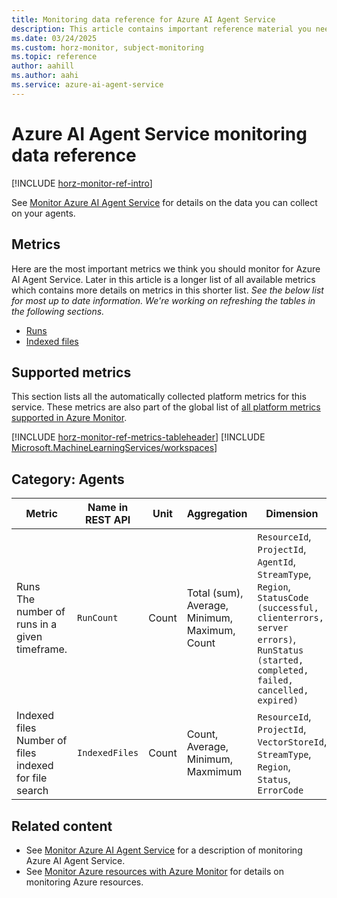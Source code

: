 ```yaml
---
title: Monitoring data reference for Azure AI Agent Service
description: This article contains important reference material you need when you monitor Azure AI Agent Service by using Azure Monitor.
ms.date: 03/24/2025
ms.custom: horz-monitor, subject-monitoring
ms.topic: reference
author: aahill
ms.author: aahi
ms.service: azure-ai-agent-service
---
```


# Azure AI Agent Service monitoring data reference

[!INCLUDE [horz-monitor-ref-intro](~/reusable-content/ce-skilling/azure/includes/azure-monitor/horizontals/horz-monitor-ref-intro.md)]

See [Monitor Azure AI Agent Service](../how-to/metrics.md) for details on the data you can collect on your agents.

## Metrics

Here are the most important metrics we think you should monitor for Azure AI Agent Service. Later in this article is a longer list of all available metrics which contains more details on metrics in this shorter list. _See the below list for most up to date information. We're working on refreshing the tables in the following sections._

- [Runs](#category-agents)
- [Indexed files](#category-agents)
<!-- - Indexed files -->

## Supported metrics

This section lists all the automatically collected platform metrics for this service. These metrics are also part of the global list of [all platform metrics supported in Azure Monitor](/azure/azure-monitor/reference/supported-metrics/metrics-index#supported-metrics-per-resource-type).

[!INCLUDE [horz-monitor-ref-metrics-tableheader](~/reusable-content/ce-skilling/azure/includes/azure-monitor/horizontals/horz-monitor-ref-metrics-tableheader.md)]
[!INCLUDE [Microsoft.MachineLearningServices/workspaces](~/reusable-content/ce-skilling/azure/includes/azure-monitor/reference/metrics/microsoft-machinelearningservices-workspaces-metrics-include.md)]

## Category: Agents


|Metric  |Name in REST API  |Unit  | Aggregation | Dimension | Time grains | DS Export |
|---------|---------|---------|---------|---------|---------|---------|
|Runs <br>  The number of runs in a given timeframe.     | `RunCount`        | Count        | Total (sum), Average, Minimum, Maximum, Count        | `ResourceId`, `ProjectId`, `AgentId`, `StreamType`, `Region`, `StatusCode (successful, clienterrors, server errors)`, `RunStatus (started, completed, failed, cancelled, expired)` | PT1M | Yes |
|Indexed files <br> Number of files indexed for file search    |  `IndexedFiles`       | Count        |  Count, Average, Minimum, Maxmimum       | `ResourceId`, `ProjectId`, `VectorStoreId`, `StreamType`, `Region`, `Status`, `ErrorCode` | PT1M | Yes |


## Related content

- See [Monitor Azure AI Agent Service](../how-to/metrics.md) for a description of monitoring Azure AI Agent Service.
- See [Monitor Azure resources with Azure Monitor](/azure/azure-monitor/essentials/monitor-azure-resource) for details on monitoring Azure resources.
